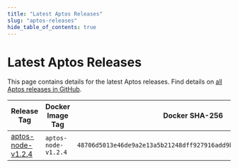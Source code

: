 ```yaml
---
title: "Latest Aptos Releases"
slug: "aptos-releases"
hide_table_of_contents: true
---
```


# Latest Aptos Releases

This page contains details for the latest Aptos releases. Find details on [all Aptos releases in GitHub](https://github.com/aptos-labs/aptos-core/releases).


|Release Tag | Docker Image Tag | Docker SHA-256 | Branch | Commit Hash|
|---|---|---|---|---|
|[aptos-node-v1.2.4](https://github.com/aptos-labs/aptos-core/releases/tag/aptos-node-v1.2.4)| `aptos-node-v1.2.4` | `48706d5013e46de9a2e13a5b21248dff927916add9bbfb204019aead82f5610b` | [aptos-node-v1.2.0](https://github.com/aptos-labs/aptos-core/tree/aptos-node-v1.2.0)| `895ae28e4a105430d8b9d2ce2f6e48c3b2c7fcf0` |